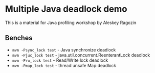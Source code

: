 Multiple Java deadlock demo
====

This is a material for Java profiling workshop by Aleskey Ragozin

Benches
----

 - `mvn -Psync_lock test` - Java synchronize deadlock
 - `mvn -Pjuc_lock test` - java.util.concurrent.ReenterantLock deadlock
 - `mvn -Prw_lock test` - Read/Write lock deadlock
 - `mvn -Pmap_lock test` - thread unsafe Map deadlock